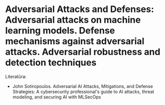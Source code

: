 # Adversarial Attacks and Defenses: Adversarial attacks on machine learning models. Defense mechanisms against adversarial attacks. Adversarial robustness and detection techniques

Literatūra:
* 	John Sotiropoulos. Adversarial AI Attacks, Mitigations, and Defense Strategies: A cybersecurity professional's guide to AI attacks, threat modeling, and securing AI with MLSecOps
